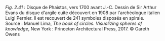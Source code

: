 *Fig. 2.41 :* Disque de Phaistos, vers 1700 avant J.-C. Dessin de Sir Arthur Evans du disque d'argile cuite découvert en 1908 par l'archéologue italien Luigi Pernier. Il est recouvert de 241 symboles disposés en spirale.  
Source : Manuel Lima, *The book of circles. Visualizing spheres of knowledge*, New York : Princeton Architectural Press, 2017.  © Gareth Owens